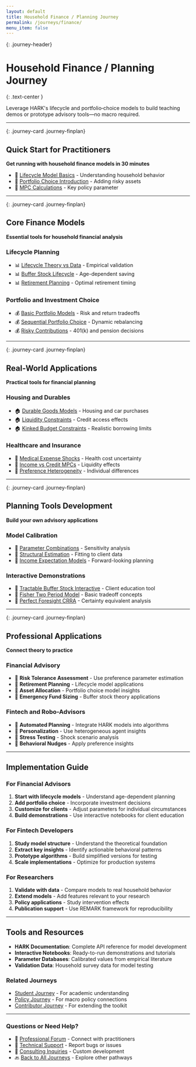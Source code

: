 ```yaml
---
layout: default
title: Household Finance / Planning Journey
permalink: /journeys/finance/
menu_item: false
---
```


{: .journey-header}
# Household Finance / Planning Journey
{: .text-center }

Leverage HARK's lifecycle and portfolio‑choice models to build teaching demos or prototype advisory tools—no macro required.

---

{: .journey-card .journey-finplan}
## <i class="fas fa-rocket"></i> Quick Start for Practitioners

**Get running with household finance models in 30 minutes**

* 🔗 [Lifecycle Model Basics](/materials/lifecyclemodeltheoryvsdata/) - Understanding household behavior
* 🔗 [Portfolio Choice Introduction](/materials/portfoliochoiceblogpost/) - Adding risky assets
* 🔗 [MPC Calculations](/materials/cstwmpc/) - Key policy parameter

---

{: .journey-card .journey-finplan}
## <i class="fas fa-chart-pie"></i> Core Finance Models

**Essential tools for household financial analysis**

### Lifecycle Planning
* 📊 [Lifecycle Theory vs Data](/materials/lifecyclemodeltheoryvsdata/) - Empirical validation
* 📊 [Buffer Stock Lifecycle](/materials/bufferstock-lifecycle/) - Age-dependent saving
* 📊 [Retirement Planning](/materials/endogenousretirement/) - Optimal retirement timing

### Portfolio and Investment Choice
* 💰 [Basic Portfolio Models](/materials/consportfoliomodel/) - Risk and return tradeoffs
* 💰 [Sequential Portfolio Choice](/materials/conssequentialportfoliomodel/) - Dynamic rebalancing
* 💰 [Risky Contributions](/materials/riskycontrib/) - 401(k) and pension decisions

---

{: .journey-card .journey-finplan}
## <i class="fas fa-home"></i> Real-World Applications

**Practical tools for financial planning**

### Housing and Durables
* 🏠 [Durable Goods Models](/materials/durableconsumertype/) - Housing and car purchases
* 🏠 [Liquidity Constraints](/materials/liqconstr/) - Credit access effects
* 🏠 [Kinked Budget Constraints](/materials/kinkedrconsumertype/) - Realistic borrowing limits

### Healthcare and Insurance
* 🏥 [Medical Expense Shocks](/materials/consmedmodel/) - Health cost uncertainty
* 🏥 [Income vs Credit MPCs](/materials/mpc-out-of-credit-vs-mpc-out-of-income/) - Liquidity effects
* 🏥 [Preference Heterogeneity](/materials/consprefshockmodel/) - Individual differences

---

{: .journey-card .journey-finplan}
## <i class="fas fa-calculator"></i> Planning Tools Development

**Build your own advisory applications**

### Model Calibration
* 🔧 [Parameter Combinations](/materials/alternative-combos-of-parameter-values/) - Sensitivity analysis
* 🔧 [Structural Estimation](/materials/structural-estimates-from-empirical-mpcs-fagereng-et-al/) - Fitting to client data
* 🔧 [Income Expectation Models](/materials/incexpectationexample/) - Forward-looking planning

### Interactive Demonstrations
* 🎯 [Tractable Buffer Stock Interactive](/materials/tractablebufferstock-interactive/) - Client education tool
* 🎯 [Fisher Two Period Model](/materials/fishertwoperiod/) - Basic tradeoff concepts
* 🎯 [Perfect Foresight CRRA](/materials/gentle-intro-to-hark-perfforesightcrra/) - Certainty equivalent analysis

---

{: .journey-card .journey-finplan}
## <i class="fas fa-users"></i> Professional Applications

**Connect theory to practice**

### Financial Advisory
* 💼 **Risk Tolerance Assessment** - Use preference parameter estimation
* 💼 **Retirement Planning** - Lifecycle model applications
* 💼 **Asset Allocation** - Portfolio choice model insights
* 💼 **Emergency Fund Sizing** - Buffer stock theory applications

### Fintech and Robo-Advisors
* 🤖 **Automated Planning** - Integrate HARK models into algorithms
* 🤖 **Personalization** - Use heterogeneous agent insights
* 🤖 **Stress Testing** - Shock scenario analysis
* 🤖 **Behavioral Nudges** - Apply preference insights

---

## Implementation Guide

### For Financial Advisors
1. **Start with lifecycle models** - Understand age-dependent planning
2. **Add portfolio choice** - Incorporate investment decisions
3. **Customize for clients** - Adjust parameters for individual circumstances
4. **Build demonstrations** - Use interactive notebooks for client education

### For Fintech Developers
1. **Study model structure** - Understand the theoretical foundation
2. **Extract key insights** - Identify actionable behavioral patterns
3. **Prototype algorithms** - Build simplified versions for testing
4. **Scale implementations** - Optimize for production systems

### For Researchers
1. **Validate with data** - Compare models to real household behavior
2. **Extend models** - Add features relevant to your research
3. **Policy applications** - Study intervention effects
4. **Publication support** - Use REMARK framework for reproducibility

---

## Tools and Resources

- **HARK Documentation**: Complete API reference for model development
- **Interactive Notebooks**: Ready-to-run demonstrations and tutorials
- **Parameter Databases**: Calibrated values from empirical literature
- **Validation Data**: Household survey data for model testing

### Related Journeys
- [Student Journey](/journeys/student/) - For academic understanding
- [Policy Journey](/journeys/policy/) - For macro policy connections
- [Contributor Journey](/journeys/contributor/) - For extending the toolkit

---

### Questions or Need Help?

- 💬 [Professional Forum](https://github.com/econ-ark/HARK/discussions) - Connect with practitioners
- 🔧 [Technical Support](https://github.com/econ-ark/HARK/issues) - Report bugs or issues
- 📧 [Consulting Inquiries](mailto:econ-ark@jhuecon.org) - Custom development
- 🔙 [Back to All Journeys](/journeys/) - Explore other pathways 